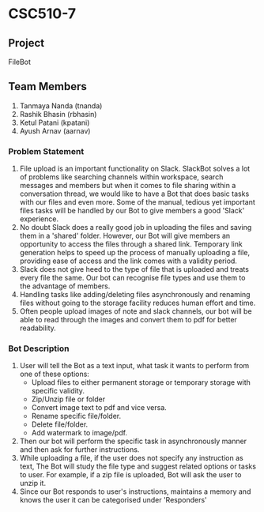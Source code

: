 # CSC510-7

## Project 
FileBot
## Team Members 
1. Tanmaya Nanda (tnanda)
2. Rashik Bhasin (rbhasin)
3. Ketul Patani (kpatani)
4. Ayush Arnav (aarnav)

### Problem Statement
1. File upload is an important functionality on Slack. SlackBot solves a lot of problems like 
searching channels within workspace, search messages and members but when it comes to file sharing within a conversation thread, we would like to have a Bot that does basic tasks with our files and even more. Some of the manual, tedious yet important files tasks will be handled by our Bot to give members a good 'Slack' experience.
2. No doubt Slack does a really good job in uploading the files and saving them in a 'shared' folder. However, our Bot will give members an opportunity to access the files through a shared link. Temporary link generation helps to speed up the process of manually uploading a file, providing ease of access and the link comes with a validity period. 
3. Slack does not give heed to the type of file that is uploaded and treats every file the same. Our bot can recognise file types and use them to the advantage of members.
3. Handling tasks like adding/deleting files asynchronously and renaming files without going to the storage facility reduces human effort and time.
4. Often people upload images of note and slack channels, our bot will be able to read through the images and convert them to pdf for better readability.

### Bot Description

1. User will tell the Bot as a text input, what task it wants to perform from one of these options:
    - Upload files to either permanent storage or temporary storage with specific validity.
    - Zip/Unzip file or folder
    - Convert image text to pdf and vice versa.
    - Rename specific file/folder.
    - Delete file/folder.
    - Add watermark to image/pdf.
2. Then our bot will perform the specific task in asynchronously manner and then ask for further instructions.
3. While uploading a file, if the user does not specify any instruction as text, The Bot will study the file type and suggest related options or tasks
to user. For example, if a zip file is uploaded, Bot will ask the user to unzip it. 
4. Since our Bot responds to user's instructions, maintains a memory and knows the user it can be categorised under 'Responders'

